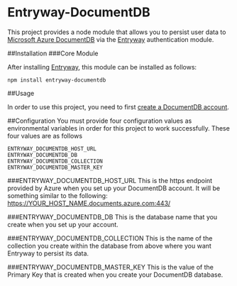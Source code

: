 # Entryway-DocumentDB

This project provides a node module that allows you to persist user data to [Microsoft Azure DocumentDB](https://azure.microsoft.com/en-us/services/documentdb/) via the [Entryway](https://github.com/cdellinger/entryway) authentication module.

##Installation
###Core Module

After installing [Entryway](https://github.com/cdellinger/entryway), this module can be installed as follows: 

    npm install entryway-documentdb


##Usage

In order to use this project, you need to first [create a DocumentDB account](http://azure.microsoft.com/en-us/documentation/articles/documentdb-create-account/).

##Configuration
You must provide four configuration values as environmental variables in order for this project to work successfully.  These four values are as follows

	ENTRYWAY_DOCUMENTDB_HOST_URL
	ENTRYWAY_DOCUMENTDB_DB
	ENTRYWAY_DOCUMENTDB_COLLECTION
	ENTRYWAY_DOCUMENTDB_MASTER_KEY

###ENTRYWAY_DOCUMENTDB_HOST_URL
This is the https endpoint provided by Azure when you set up your DocumentDB account.  It will be something similar to the following:
	https://YOUR_HOST_NAME.documents.azure.com:443/

###ENTRYWAY_DOCUMENTDB_DB
This is the database name that you create when you set up your account.

###ENTRYWAY_DOCUMENTDB_COLLECTION
This is the name of the collection you create within the database from above where you want Entryway to persist its data.

###ENTRYWAY_DOCUMENTDB_MASTER_KEY
This is the value of the Primary Key that is created when you create your DocumentDB database.